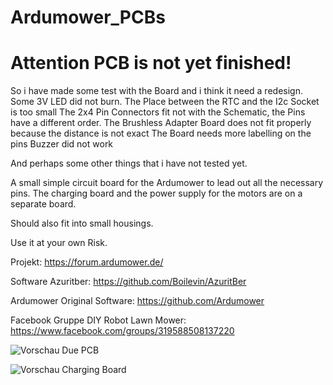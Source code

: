 # Ardumower_PCBs

# Attention PCB is not yet finished!

So i have made some test with the Board and i think it need a redesign. 
Some 3V LED did not burn.
The Place between the RTC and the I2c Socket is too small
The 2x4 Pin Connectors fit not with the Schematic, the Pins have a different order.
The Brushless Adapter Board does not fit properly because the distance is not exact
The Board needs more labelling on the pins
Buzzer did not work


And perhaps some other things that i have not tested yet. 

A small simple circuit board for the Ardumower to lead out all the necessary pins.
The charging board and the power supply for the motors are on a separate board.

Should also fit into small housings.

Use it at your own Risk.

Projekt: https://forum.ardumower.de/

Software Azuritber: https://github.com/Boilevin/AzuritBer

Ardumower Original Software: https://github.com/Ardumower

Facebook Gruppe DIY Robot Lawn Mower: https://www.facebook.com/groups/319588508137220

![Vorschau Due PCB](https://github.com/Starsurfer78/Ardumower_PCBs/blob/main/DUE_PCB_V1.00/Images/Ardumower_PCB_oben.png)

![Vorschau Charging Board](https://github.com/Starsurfer78/Ardumower_PCBs/blob/main/Charging_PCB/charge_pcb.png)

